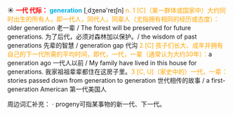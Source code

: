 ☀ <font color="red">**一代 代际：**</font>
<font color="sky blue">**generation**</font> [͵dӡenə'reɪʃn] 
<font color="orange">n. 1 [C]（某一群体或国家中）大约同时出生的所有人，即一代人，同代人，同辈人（尤指拥有相同的经历或态度）：</font>older generation 老一辈 / The forest will be preserved for future generations. 为了后代，必须对森林加以保护。/ the wisdom of past generations 先辈的智慧 / generation gap 代沟 <font color="orange">2 [C] 孩子们长大、成年并拥有自己的下一代所需的平均时间，即代，一代，一辈（通常认为大约30年）：</font>a generation ago 一代人以前 / My family have lived in this house for generations. 我家祖祖辈辈都住在这房子里。<font color="orange">3 [C, U]（家史中的）一代，一辈：</font>stories passed down from generation to generation 世代相传的故事 / a first-generation American 第一代美国人

周边词汇补充：
· progeny可指某事物的新一代、下一代。